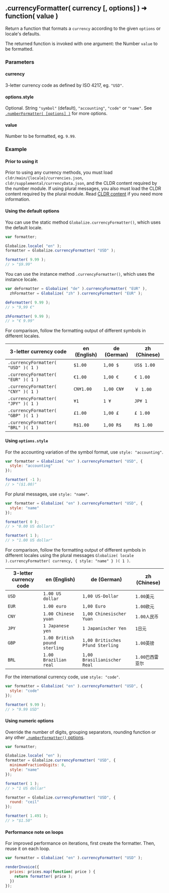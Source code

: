 ## .currencyFormatter( currency [, options] ) ➜ function( value )

Return a function that formats a `currency` according to the given `options` or locale's defaults.

The returned function is invoked with one argument: the Number `value` to be formatted.

### Parameters

#### currency

3-letter currency code as defined by ISO 4217, eg. `"USD"`.

#### options.style

Optional. String `"symbol"` (default), `"accounting"`, `"code"` or `"name"`. See [`.numberFormatter( [options] )`](../number/number-formatter.md)  for more options.

#### value

Number to be formatted, eg. `9.99`.

### Example

#### Prior to using it

Prior to using any currency methods, you must load `cldr/main/{locale}/currencies.json`, `cldr/supplemental/currencyData.json`, and the CLDR content required by the number module. If using plural messages, you also must load the CLDR content required by the plural module. Read [CLDR content][] if you need more information.

[CLDR content]: ../../../README.md#2-cldr-content

#### Using the default options

You can use the static method `Globalize.currencyFormatter()`, which uses the default locale.

```javascript
var formatter;

Globalize.locale( "en" );
formatter = Globalize.currencyFormatter( "USD" );

formatter( 9.99 );
// > "$9.99"
```

You can use the instance method `.currencyFormatter()`, which uses the instance locale.

```javascript
var deFormatter = Globalize( "de" ).currencyFormatter( "EUR" ),
  zhFormatter = Globalize( "zh" ).currencyFormatter( "EUR" );

deFormatter( 9.99 );
// > "9,99 €"

zhFormatter( 9.99 );
// > "€ 9.99"

```

For comparison, follow the formatting output of different symbols in different locales.

| 3-letter currency code             | en (English) | de (German) | zh (Chinese) |
| ---------------------------------- | ------------ | ----------- | ------------ |
| `.currencyFormatter( "USD" )( 1 )` | `$1.00`      | `1,00 $`    | `US$ 1.00`   |
| `.currencyFormatter( "EUR" )( 1 )` | `€1.00`      | `1,00 €`    | `€ 1.00`     |
| `.currencyFormatter( "CNY" )( 1 )` | `CN¥1.00`    | `1,00 CN¥`  | `￥ 1.00`     |
| `.currencyFormatter( "JPY" )( 1 )` | `¥1`         | `1 ¥`       | `JP¥ 1`      |
| `.currencyFormatter( "GBP" )( 1 )` | `£1.00`      | `1,00 £`    | `£ 1.00`     |
| `.currencyFormatter( "BRL" )( 1 )` | `R$1.00`     | `1,00 R$`   | `R$ 1.00`    |

#### Using `options.style`

For the accounting variation of the symbol format, use `style: "accounting"`.

```javascript
var formatter = Globalize( "en" ).currencyFormatter( "USD", {
  style: "accounting"
});

formatter( -1 );
// > "($1.00)"
```

For plural messages, use `style: "name"`.

```javascript
var formatter = Globalize( "en" ).currencyFormatter( "USD", {
  style: "name"
});

formatter( 0 );
// > "0.00 US dollars"

formatter( 1 );
// > "1.00 US dollar"
```

For comparison, follow the formatting output of different symbols in different locales using the plural messages `Globalize( locale ).currencyFormatter( currency, { style: "name" } )( 1 )`.

| 3-letter currency code | en (English)                  | de (German)                      | zh (Chinese) |
| ---------------------- | ----------------------------- | -------------------------------- | ------------ |
| `USD`                  | `1.00 US dollar`              | `1,00 US-Dollar`                 | `1.00美元`     |
| `EUR`                  | `1.00 euro`                   | `1,00 Euro`                      | `1.00欧元`     |
| `CNY`                  | `1.00 Chinese yuan`           | `1,00 Chinesischer Yuan`         | `1.00人民币`    |
| `JPY`                  | `1 Japanese yen`              | `1 Japanischer Yen`              | `1日元`        |
| `GBP`                  | `1.00 British pound sterling` | `1,00 Britisches Pfund Sterling` | `1.00英镑`     |
| `BRL`                  | `1.00 Brazilian real`         | `1,00 Brasilianischer Real`      | `1.00巴西雷亚尔`  |

For the international currency code, use `style: "code"`.

```javascript
var formatter = Globalize( "en" ).currencyFormatter( "USD", {
  style: "code"
});

formatter( 9.99 );
// > "9.99 USD"
```

#### Using numeric options

Override the number of digits, grouping separators, rounding function or any other [`.numberFormatter()` options](../number/number-formatter.md).

```javascript
var formatter;

Globalize.locale( "en" );
formatter = Globalize.currencyFormatter( "USD", {
  minimumFractionDigits: 0,
  style: "name"
});

formatter( 1 );
// > "1 US dollar"

formatter = Globalize.currencyFormatter( "USD", {
  round: "ceil"
});

formatter( 1.491 );
// > "$1.50"
```

#### Performance note on loops

For improved performance on iterations, first create the formatter. Then, reuse it on each loop.

```javascript
var formatter = Globalize( "en" ).currencyFormatter( "USD" );

renderInvoice({
  prices: prices.map(function( price ) {
    return formatter( price );
  })
});
```
